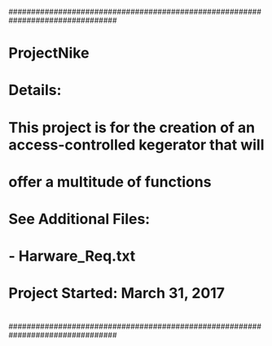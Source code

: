 ################################################################################
# ProjectNike
# 
# Details:
# This project is for the creation of an access-controlled kegerator that will
# offer a multitude of functions
#
# See Additional Files:
# - Harware_Req.txt
# 
#
# Project Started: March 31, 2017
#
################################################################################

